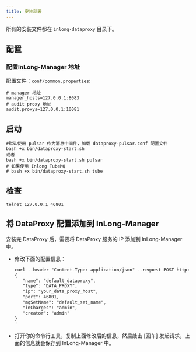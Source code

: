 ```yaml
---
title: 安装部署
---
```


所有的安装文件都在 `inlong-dataproxy` 目录下。

## 配置

### 配置InLong-Manager 地址

配置文件：`conf/common.properties`:
```
# manager 地址
manager_hosts=127.0.0.1:8083
# audit proxy 地址
audit.proxys=127.0.0.1:10081
```

## 启动

```
#默认使用 pulsar 作为消息中间件，加载 dataproxy-pulsar.conf 配置文件
bash +x bin/dataproxy-start.sh
或者
bash +x bin/dataproxy-start.sh pulsar
# 如果使用 Inlong TubeMQ
# bash +x bin/dataproxy-start.sh tube
```

## 检查

```
telnet 127.0.0.1 46801
```

## 将 DataProxy 配置添加到 InLong-Manager

安装完 DataProxy 后，需要将 DataProxy 服务的 IP 添加到 InLong-Manager 中。

- 修改下面的配置信息：
  ```html
  curl --header "Content-Type: application/json" --request POST http://your_manager_host:8083/api/inlong/manager/openapi/cluster/save --data '
  {
     "name": "default_dataproxy",
     "type": "DATA_PROXY",
     "ip": "your_data_proxy_host",
     "port": 46801,
     "mqSetName": "default_set_name",
     "inCharges": "admin",
     "creator": "admin"
  }
  '
  ```
- 打开你的命令行工具，复制上面修改后的信息，然后敲击 [回车] 发起请求，上面的信息就会保存到 InLong-Manager 中。
